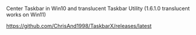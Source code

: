 Center Taskbar in Win10 and translucent Taskbar Utility (1.6.1.0 translucent works on Win11)

https://github.com/ChrisAnd1998/TaskbarX/releases/latest